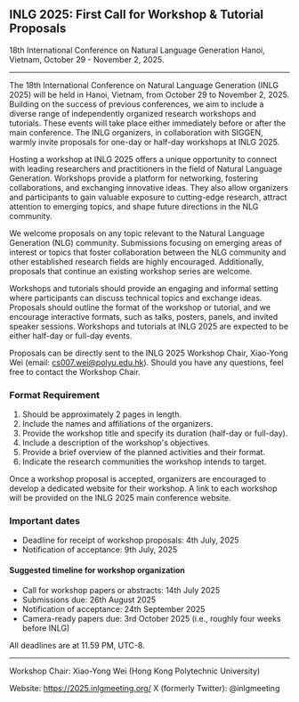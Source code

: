 
## INLG 2025: First Call for Workshop & Tutorial Proposals

18th International Conference on Natural Language Generation
Hanoi, Vietnam, October 29 - November 2, 2025. 

---

The 18th International Conference on Natural Language Generation (INLG 2025) will be held in Hanoi, Vietnam, from October 29 to November 2, 2025. Building on the success of previous conferences, we aim to include a diverse range of independently organized research workshops and tutorials. These events will take place either immediately before or after the main conference. The INLG organizers, in collaboration with SIGGEN, warmly invite proposals for one-day or half-day workshops at INLG 2025.
 
Hosting a workshop at INLG 2025 offers a unique opportunity to connect with leading researchers and practitioners in the field of Natural Language Generation. Workshops provide a platform for networking, fostering collaborations, and exchanging innovative ideas. They also allow organizers and participants to gain valuable exposure to cutting-edge research, attract attention to emerging topics, and shape future directions in the NLG community.
 
We welcome proposals on any topic relevant to the Natural Language Generation (NLG) community. Submissions focusing on emerging areas of interest or topics that foster collaboration between the NLG community and other established research fields are highly encouraged. Additionally, proposals that continue an existing workshop series are welcome.
 
Workshops and tutorials should provide an engaging and informal setting where participants can discuss technical topics and exchange ideas. Proposals should outline the format of the workshop or tutorial, and we encourage interactive formats, such as talks, posters, panels, and invited speaker sessions. Workshops and tutorials at INLG 2025 are expected to be either half-day or full-day events.
 
Proposals can be directly sent to the INLG 2025 Workshop Chair, Xiao-Yong Wei (email: cs007.wei@polyu.edu.hk). Should you have any questions, feel free to contact the Workshop Chair. 


### Format Requirement

1.	Should be approximately 2 pages in length.
2.	Include the names and affiliations of the organizers.
3.	Provide the workshop title and specify its duration (half-day or full-day).
4.	Include a description of the workshop's objectives.
5.	Provide a brief overview of the planned activities and their format.
6.	Indicate the research communities the workshop intends to target.


Once a workshop proposal is accepted, organizers are encouraged to develop a dedicated website for their workshop. A link to each workshop will be provided on the INLG 2025 main conference website.

### Important dates

- Deadline for receipt of workshop proposals: 4th July, 2025
- Notification of acceptance: 9th July, 2025


#### Suggested timeline for workshop organization

- Call for workshop papers or abstracts: 14th July 2025 
- Submissions due: 26th August 2025 
- Notification of acceptance: 24th September 2025 
- Camera-ready papers due: 3rd October 2025 (i.e., roughly four weeks before INLG)


All deadlines are at 11.59 PM, UTC-8.

---

Workshop Chair:
Xiao-Yong Wei (Hong Kong Polytechnic University)
 
Website: https://2025.inlgmeeting.org/ 
X (formerly Twitter): @inlgmeeting


